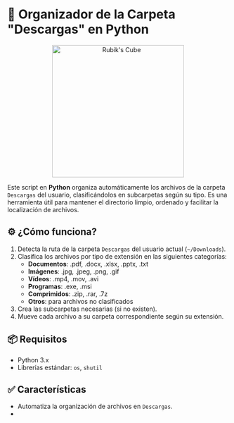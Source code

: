 <h1>🧊 Organizador de la Carpeta "Descargas" en Python</h1>

<!-- Portada / Imagen -->
<p align="center">
  <img src="https://cdn.pixabay.com/photo/2014/04/03/10/34/rubiks-cube-310913_1280.png" alt="Rubik's Cube" width="300">
</p>

<p>
  Este script en <strong>Python</strong> organiza automáticamente los archivos de la carpeta <code>Descargas</code> del usuario, clasificándolos en subcarpetas según su tipo. Es una herramienta útil para mantener el directorio limpio, ordenado y facilitar la localización de archivos.
</p>

<h2>⚙️ ¿Cómo funciona?</h2>
<ol>
  <li>Detecta la ruta de la carpeta <code>Descargas</code> del usuario actual (<code>~/Downloads</code>).</li>
  <li>Clasifica los archivos por tipo de extensión en las siguientes categorías:
    <ul>
      <li><strong>Documentos</strong>: .pdf, .docx, .xlsx, .pptx, .txt</li>
      <li><strong>Imágenes</strong>: .jpg, .jpeg, .png, .gif</li>
      <li><strong>Vídeos</strong>: .mp4, .mov, .avi</li>
      <li><strong>Programas</strong>: .exe, .msi</li>
      <li><strong>Comprimidos</strong>: .zip, .rar, .7z</li>
      <li><strong>Otros</strong>: para archivos no clasificados</li>
    </ul>
  </li>
  <li>Crea las subcarpetas necesarias (si no existen).</li>
  <li>Mueve cada archivo a su carpeta correspondiente según su extensión.</li>
</ol>

<h2>📦 Requisitos</h2>
<ul>
  <li>Python 3.x</li>
  <li>Librerías estándar: <code>os</code>, <code>shutil</code></li>
</ul>

<h2>✅ Características</h2>
<ul>
  <li>Automatiza la organización de archivos en <code>Descargas</code>.</li>
  <li
